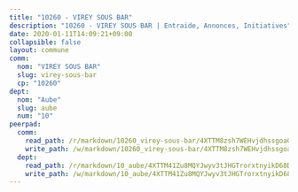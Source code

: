 ```yaml
---
title: "10260 - VIREY SOUS BAR"
description: "10260 - VIREY SOUS BAR | Entraide, Annonces, Initiatives"
date: 2020-01-11T14:09:21+09:00
collapsible: false
layout: commune
comm:
  nom: "VIREY SOUS BAR"
  slug: virey-sous-bar
  cp: "10260"
dept:
  nom: "Aube"
  slug: aube
  num: "10"
peerpad:
  comm:
    read_path: /r/markdown/10260_virey-sous-bar/4XTTM8zsh7WEHvjdhssgoaGUGNXpBijSBYPpQwdvfeG3Ug1rM
    write_path: /w/markdown/10260_virey-sous-bar/4XTTM8zsh7WEHvjdhssgoaGUGNXpBijSBYPpQwdvfeG3Ug1rM-K3TgUWbDwzdbBHkUZmucn333FhtvsFzMiURQvTVpqHtxpu92qwXu2vAekoE7KaGL25hgJZDnqt9NSSb5AdPUHZ2uyhXMVD7AXSToAgEdjCpsdKZMxECeGdN46xUjFpGaoPKGusGy
  dept:
    read_path: /r/markdown/10_aube/4XTTM41Zu8MQYJwyv3tJHGTrorxtnyikD68DsVemyiZk3ThMz
    write_path: /w/markdown/10_aube/4XTTM41Zu8MQYJwyv3tJHGTrorxtnyikD68DsVemyiZk3ThMz-K3TgTmGUJaeXhcyrKr3gXoqmq82GkfYoTwSCbr39jXo2qoiz4eMZ1zWf94tEK8PkgCEQwZ6j878iec7q7nyW22BbTVtKr2C3mJwkjMoqhPxRA9brvyfx2cZBiMVgJntTtrf7GrDW
---
```


